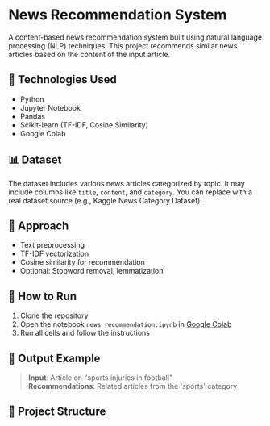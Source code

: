 # News Recommendation System

A content-based news recommendation system built using natural language processing (NLP) techniques. This project recommends similar news articles based on the content of the input article.

## 🔧 Technologies Used
- Python
- Jupyter Notebook
- Pandas
- Scikit-learn (TF-IDF, Cosine Similarity)
- Google Colab

## 📊 Dataset
The dataset includes various news articles categorized by topic. It may include columns like `title`, `content`, and `category`. You can replace with a real dataset source (e.g., Kaggle News Category Dataset).

## 🧠 Approach
- Text preprocessing
- TF-IDF vectorization
- Cosine similarity for recommendation
- Optional: Stopword removal, lemmatization

## 🚀 How to Run
1. Clone the repository
2. Open the notebook `news_recommendation.ipynb` in [Google Colab](https://colab.research.google.com/)
3. Run all cells and follow the instructions

## 📌 Output Example
> **Input**: Article on "sports injuries in football"  
> **Recommendations**: Related articles from the 'sports' category

## 📂 Project Structure
